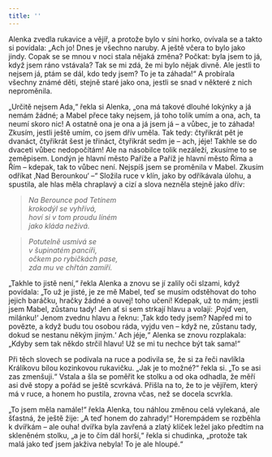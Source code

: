 ```yaml
---
title: ''
---
```


Alenka zvedla rukavice a vějíř, a protože bylo v síni horko, ovívala se a takto si povídala: „Ach jo! Dnes je všechno naruby. A ještě včera to bylo jako jindy. Copak se se mnou v noci stala nějaká změna? Počkat: byla jsem to já, když jsem ráno vstávala? Tak se mi zdá, že mi bylo nějak divně. Ale jestli to nejsem já, ptám se dál, kdo tedy jsem? To je ta záhada!“ A probírala všechny známé děti, stejně staré jako ona, jestli se snad v některé z nich neproměnila.

„Určitě nejsem Ada,“ řekla si Alenka, „ona má takové dlouhé lokýnky a já nemám žádné; a Mabel přece taky nejsem, já toho tolik umím a ona, ach, ta neumí skoro nic! A ostatně ona je ona a já jsem já – a vůbec, je to záhada! Zkusím, jestli ještě umím, co jsem dřív uměla. Tak tedy: čtyřikrát pět je dvanáct, čtyřikrát šest je třináct, čtyřikrát sedm je – ach, jéje! Takhle se do dvaceti vůbec nedopočítám! Ale na násobilce tolik nezáleží, zkusíme to se zeměpisem. Londýn je hlavní město Paříže a Paříž je hlavní město Říma a Řím – kdepak, tak to vůbec není. Nejspíš jsem se proměnila v Mabel. Zkusím odříkat ‚Nad Berounkou‘ –“ Složila ruce v klín, jako by odříkávala úlohu, a spustila, ale hlas měla chraplavý a cizí a slova nezněla stejně jako dřív:

> _Na Berounce pod Tetínem  
> krokodýl se vyhřívá,  
> hoví si v tom proudu líném  
> jako kláda neživá._

> _Potutelně usmívá se  
> v šupinatém pancíři,  
> očkem po rybičkách pase,  
> zda mu ve chřtán zamíří._

„Takhle to jistě není,“ řekla Alenka a znovu se jí zalily oči slzami, když povídala: „To už je jisté, je ze mě Mabel, teď se musím odstěhovat do toho jejich baráčku, hračky žádné a ouvej! toho učení! Kdepak, už to mám; jestli jsem Mabel, zůstanu tady! Jen ať si sem strkají hlavu a volají: ‚Pojď ven, milánku!‘ Jenom zvednu hlavu a řeknu: ‚Tak kdo tedy jsem? Napřed mi to povězte, a když budu tou osobou ráda, vyjdu ven – když ne, zůstanu tady, dokud se nestanu někým jiným.‘ Ach jéje,“ Alenka se znovu rozplakala: „Kdyby sem tak někdo strčil hlavu! Už se mi tu nechce být tak sama!“

Při těch slovech se podívala na ruce a podivila se, že si za řeči navlíkla Králíkovu bílou kozinkovou rukavičku. „Jak je to možné?“ řekla si. „To se asi zas zmenšuji.“ Vstala a šla se poměřit ke stolku a od oka odhadla, že měří asi dvě stopy a pořád se ještě scvrkává. Přišla na to, že to je vějířem, který má v ruce, a honem ho pustila, zrovna včas, než se docela scvrkla.

„To jsem měla namále!“ řekla Alenka, tou náhlou změnou celá vylekaná, ale šťastná, že ještě žije: „A teď honem do zahrady!“ Horempádem se rozběhla k dvířkám – ale ouha! dvířka byla zavřená a zlatý klíček ležel jako předtím na skleněném stolku, „a je to čím dál horší,“ řekla si chudinka, „protože tak malá jako teď jsem jakživa nebyla! To je ale hloupé.“

